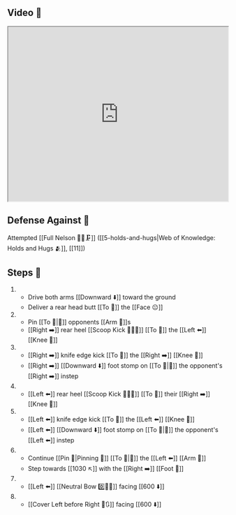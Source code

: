 ## Video 🎥

<iframe src="https://www.youtube.com/embed/Qki2sFWdqHA" width="100%" height="400"></iframe>

## Defense Against 🤺

Attempted [[Full Nelson 🤼‍♂️🗜️]] ([[5-holds-and-hugs|Web of Knowledge: Holds and Hugs 🫂]], [[11]])

## Steps 👣

1. - Drive both arms [[Downward ⬇️]] toward the ground
    - Deliver a rear head butt [[To 🎯]] the [[Face 😐]]
2. - Pin [[To 🎯|🎯]] opponents [[Arm 💪]]s
    - [[Right ➡️]] rear heel [[Scoop Kick 🥄🦶💥]] [[To 🎯]] the [[Left ⬅️]] [[Knee 🦵]]
3. - [[Right ➡️]] knife edge kick [[To 🎯]] the [[Right ➡️]] [[Knee 🦵]] 
    - [[Right ➡️]] [[Downward ⬇️]] foot stomp on [[To 🎯|🎯]] the opponent's [[Right ➡️]] instep
4. - [[Left ⬅️]] rear heel [[Scoop Kick 🥄🦶💥]] [[To 🎯]] their [[Right ➡️]] [[Knee 🦵]]
5. - [[Left ⬅️]] knife edge kick [[To 🎯]] the [[Left ⬅️]] [[Knee 🦵]]
    - [[Left ⬅️]] [[Downward ⬇️]] foot stomp on [[To 🎯|🎯]] the opponent's [[Left ⬅️]] instep
6. - Continue [[Pin 📌|Pinning 📌]] [[To 🎯|🎯]] the [[Left ⬅️]] [[Arm 💪]]
    - Step towards [[1030 ↖️]] with the [[Right ➡️]] [[Foot 🦶]]
7. - [[Left ⬅️]] [[Neutral Bow 0️⃣🧍‍♂️]] facing [[600 ⬇️]]
8. - [[Cover Left before Right 🦶🔃]] facing [[600 ⬇️]]
